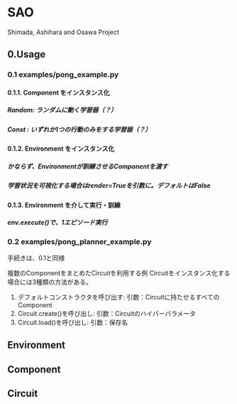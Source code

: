 # SAO

Shimada, Ashihara and Osawa Project

## 0.Usage

### 0.1 examples/pong_example.py

#### 0.1.1. Component をインスタンス化
##### Random: ランダムに動く学習器（？）
##### Const : いずれか1つの行動のみをする学習器（？）

#### 0.1.2. Environment をインスタンス化
##### かならず、Environmentが訓練させるComponentを渡す
##### 学習状況を可視化する場合はrender=Trueを引数に。デフォルトはFalse

#### 0.1.3. Environment を介して実行・訓練
##### env.execute()で、1エピソード実行


### 0.2 examples/pong_planner_example.py

手続きは、0.1と同様

複数のComponentをまとめたCircuitを利用する例
Circuitをインスタンス化する場合には3種類の方法がある。
1. デフォルトコンストラクタを呼び出す: 引数：Circuitに持たせるすべてのComponent
2. Circuit.create()を呼び出し: 引数：Circuitのハイパーパラメータ
3. Circuit.load()を呼び出し: 引数：保存名


## Environment

## Component

## Circuit

